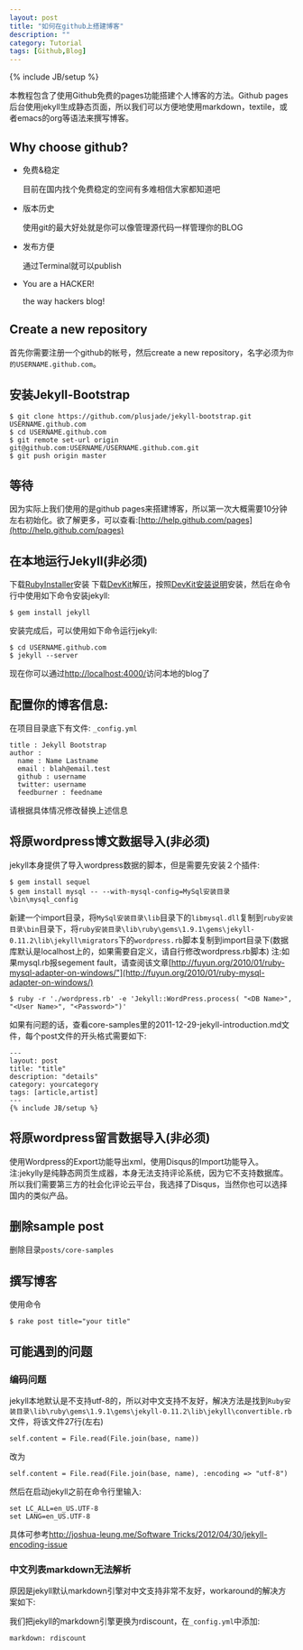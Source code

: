 ```yaml
---
layout: post
title: "如何在github上搭建博客"
description: ""
category: Tutorial
tags: [Github,Blog]
---
```

{% include JB/setup %}

本教程包含了使用Github免费的pages功能搭建个人博客的方法。Github pages后台使用jekyll生成静态页面，所以我们可以方便地使用markdown，textile，或者emacs的org等语法来撰写博客。

## Why choose github?

* 免费&稳定

  目前在国内找个免费稳定的空间有多难相信大家都知道吧

* 版本历史

  使用git的最大好处就是你可以像管理源代码一样管理你的BLOG

* 发布方便

  通过Terminal就可以publish

* You are a HACKER!

  the way hackers blog!

## Create a new repository

首先你需要注册一个github的帐号，然后create a new repository，名字必须为`你的USERNAME.github.com`。

## 安装Jekyll-Bootstrap

    $ git clone https://github.com/plusjade/jekyll-bootstrap.git USERNAME.github.com
    $ cd USERNAME.github.com
    $ git remote set-url origin git@github.com:USERNAME/USERNAME.github.com.git
    $ git push origin master

## 等待

因为实际上我们使用的是github pages来搭建博客，所以第一次大概需要10分钟左右初始化。欲了解更多，可以查看:[http://help.github.com/pages](http://help.github.com/pages)

## 在本地运行Jekyll(非必须)

下载[RubyInstaller](http://rubyinstaller.org/downloads/)安装
下载[DevKit](http://rubyinstaller.org/downloads/)解压，按照[DevKit安装说明](https://github.com/oneclick/rubyinstaller/wiki/Development-Kit)安装，然后在命令行中使用如下命令安装jekyll:

    $ gem install jekyll

安装完成后，可以使用如下命令运行jekyll:

    $ cd USERNAME.github.com
    $ jekyll --server

现在你可以通过[http://localhost:4000/](http://localhost:4000/)访问本地的blog了

## 配置你的博客信息:

在项目目录底下有文件: `_config.yml`

    title : Jekyll Bootstrap
    author :
      name : Name Lastname
      email : blah@email.test
      github : username
      twitter: username
      feedburner : feedname

请根据具体情况修改替换上述信息

## 将原wordpress博文数据导入(非必须)

jekyll本身提供了导入wordpress数据的脚本，但是需要先安装２个插件:

    $ gem install sequel
    $ gem install mysql -- --with-mysql-config=MySql安装目录\bin\mysql_config

新建一个import目录，将`MySql安装目录\lib`目录下的`libmysql.dll`复制到`ruby安装目录\bin`目录下，将`ruby安装目录\lib\ruby\gems\1.9.1\gems\jekyll-0.11.2\lib\jekyll\migrators`下的`wordpress.rb`脚本复制到import目录下(数据库默认是localhost上的，如果需要自定义，请自行修改wordpress.rb脚本)
注:如果mysql.rb报segement fault，请查阅该文章[http://fuyun.org/2010/01/ruby-mysql-adapter-on-windows/"](http://fuyun.org/2010/01/ruby-mysql-adapter-on-windows/)

    $ ruby -r './wordpress.rb' -e 'Jekyll::WordPress.process( "<DB Name>", "<User Name>", "<Password>")'

如果有问题的话，查看core-samples里的2011-12-29-jekyll-introduction.md文件，每个post文件的开头格式需要如下:

    ---
    layout: post
    title: "title"
    description: "details"
    category: yourcategory
    tags: [article,artist]
    ---
    {% include JB/setup %}

## 将原wordpress留言数据导入(非必须)

使用Wordpress的Export功能导出xml，使用Disqus的Import功能导入。注:jekylly是纯静态网页生成器，本身无法支持评论系统，因为它不支持数据库。所以我们需要第三方的社会化评论云平台，我选择了Disqus，当然你也可以选择国内的类似产品。

## 删除sample post

删除目录`posts/core-samples`

## 撰写博客

使用命令

    $ rake post title="your title"

## 可能遇到的问题

### 编码问题

jekyll本地默认是不支持utf-8的，所以对中文支持不友好，解决方法是找到`Ruby安装目录\lib\ruby\gems\1.9.1\gems\jekyll-0.11.2\lib\jekyll\convertible.rb` 文件，将该文件27行(左右)

    self.content = File.read(File.join(base, name))

改为

    self.content = File.read(File.join(base, name), :encoding => "utf-8")

然后在启动jekyll之前在命令行里输入:

    set LC_ALL=en_US.UTF-8
    set LANG=en_US.UTF-8

具体可参考[http://joshua-leung.me/Software Tricks/2012/04/30/jekyll-encoding-issue](http://joshua-leung.me/Software%20Tricks/2012/04/30/jekyll-encoding-issue/)

### 中文列表markdown无法解析

原因是jekyll默认markdown引擎对中文支持非常不友好，workaround的解决方案如下:

我们把jekyll的markdown引擎更换为rdiscount，在`_config.yml`中添加:

    markdown: rdiscount
